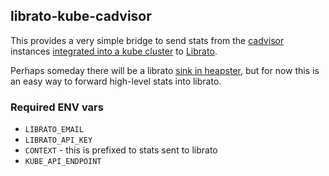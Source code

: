 ## librato-kube-cadvisor

This provides a very simple bridge to send stats from the [cadvisor](https://github.com/google/cadvisor) instances [integrated into a kube cluster](http://blog.kubernetes.io/2015/05/resource-usage-monitoring-kubernetes.html) to [Librato](https://librato.com).

Perhaps someday there will be a librato [sink in heapster](https://github.com/kubernetes/heapster/tree/78ff89c01f52c0ab49dac2d356a8371e79482544/sinks), but for now this is an easy way to forward high-level stats into librato.

### Required ENV vars

  * `LIBRATO_EMAIL`
  * `LIBRATO_API_KEY`
  * `CONTEXT` - this is prefixed to stats sent to librato
  * `KUBE_API_ENDPOINT`